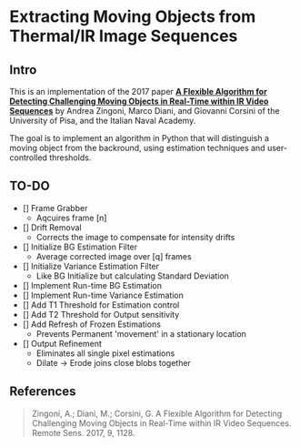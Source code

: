 # Extracting Moving Objects from Thermal/IR Image Sequences

## Intro
This is an implementation of the 2017 paper [**A Flexible Algorithm for Detecting Challenging Moving Objects in Real-Time within IR Video Sequences**](https://www.mdpi.com/2072-4292/9/11/1128) by Andrea Zingoni, Marco Diani, and Giovanni Corsini of the University of Pisa, and the Italian Naval Academy.

The goal is to implement an algorithm in Python that will distinguish a moving object from the backround, using estimation techniques and user-controlled thresholds.



## TO-DO
- [] Frame Grabber
  -  Aqcuires frame [n]
- [] Drift Removal
  -  Corrects the image to compensate for intensity drifts
- [] Initialize BG Estimation Filter
  -  Average corrected image over [q] frames
- [] Initialize Variance Estimation Filter
  -  Like BG Initialize but calculating Standard Deviation
- [] Implement Run-time BG Estimation
- [] Implement Run-time Variance Estimation
- [] Add T1 Threshold for Estimation control
- [] Add T2 Threshold for Output sensitivity
- [] Add Refresh of Frozen Estimations
  -  Prevents Permanent 'movement' in a stationary location
- [] Output Refinement
  -  Eliminates all single pixel estimations
  -  Dilate -> Erode joins close blobs together

## References

>Zingoni, A.; Diani, M.; Corsini, G. A Flexible Algorithm for Detecting Challenging Moving Objects in Real-Time within IR Video Sequences. Remote Sens. 2017, 9, 1128.
